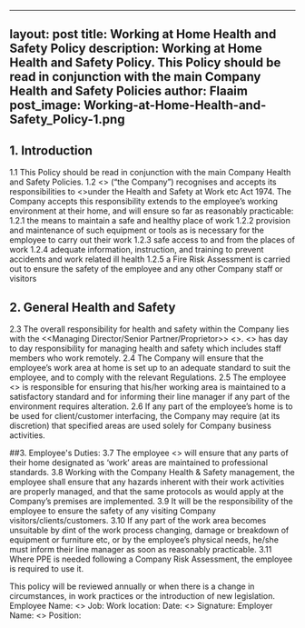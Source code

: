 ---
layout: post
title: Working at Home Health and Safety Policy
description: Working at Home Health and Safety Policy. This Policy should be read in conjunction with the main Company Health and Safety Policies
author: Flaaim
post_image: Working-at-Home-Health-and-Safety_Policy-1.png
----



## 1. Introduction
1.1 This Policy should be read in conjunction with the main Company Health and Safety Policies.
1.2 <<Insert Company Name>> (“the Company”) recognises and accepts its responsibilities to <<Insert employee name>>under the Health and Safety at Work etc Act 1974. The Company accepts this responsibility extends to the employee’s working environment at their home, and will ensure so far as reasonably practicable:
1.2.1 the means to maintain a safe and healthy place of work
1.2.2 provision and maintenance of such equipment or tools as is necessary for the employee to carry out their work
1.2.3 safe access to and from the places of work
1.2.4 adequate information, instruction, and training to prevent accidents and work related ill health
1.2.5 a Fire Risk Assessment is carried out to ensure the safety of the employee and any other Company staff or visitors

## 2. General Health and Safety
2.3 The overall responsibility for health and safety within the Company lies with the <<Managing Director/Senior Partner/Proprietor>> <<Insert Name>>. <<Insert Name and Role of person with day to day responsibility>> has day to day responsibility for managing health and safety which includes staff members who work remotely.
2.4 The Company will ensure that the employee’s work area at home is set up to an adequate standard to suit the employee, and to comply with the relevant Regulations.
2.5 The employee <<Insert employee name>> is responsible for ensuring that his/her working area is maintained to a satisfactory standard and for informing their line manager if any part of the environment requires alteration.
2.6 If any part of the employee’s home is to be used for client/customer interfacing, the Company may require (at its discretion) that specified areas are used solely for Company business activities. 

##3. Employee's Duties:
3.7 The employee <<Insert employee name>> will ensure that any parts of their home designated as ‘work’ areas are maintained to professional standards.
3.8 Working with the Company Health & Safety management, the employee shall ensure that any hazards inherent with their work activities are properly
managed, and that the same protocols as would apply at the Company’s premises are implemented.
3.9 It will be the responsibility of the employee to ensure the safety of any visiting Company visitors/clients/customers.
3.10 If any part of the work area becomes unsuitable by dint of the work process changing, damage or breakdown of equipment or furniture etc, or by the employee’s physical needs, he/she must inform their line manager as soon as reasonably practicable.
3.11 Where PPE is needed following a Company Risk Assessment, the employee is required to use it. 

This policy will be reviewed annually or when there is a change in circumstances, in work practices or the introduction of new legislation.
Employee Name: <<Insert Full Name>>
Job:
Work location:
Date: <<Date>>
Signature:
Employer Name: <<Insert Full Name>>
Position:
